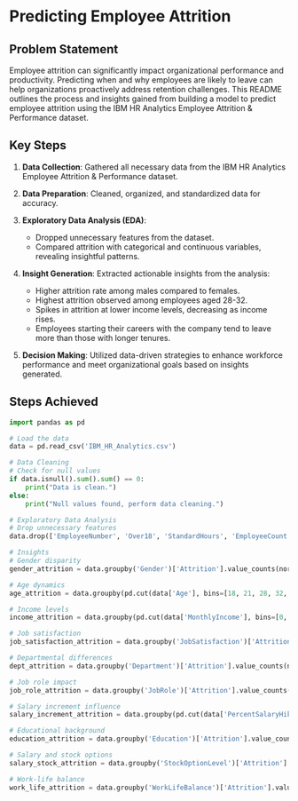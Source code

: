 # Predicting Employee Attrition

## Problem Statement
Employee attrition can significantly impact organizational performance and productivity. Predicting when and why employees are likely to leave can help organizations proactively address retention challenges. This README outlines the process and insights gained from building a model to predict employee attrition using the IBM HR Analytics Employee Attrition & Performance dataset.

## Key Steps

1. **Data Collection**: Gathered all necessary data from the IBM HR Analytics Employee Attrition & Performance dataset.
   
2. **Data Preparation**: Cleaned, organized, and standardized data for accuracy.
   
3. **Exploratory Data Analysis (EDA)**:
   - Dropped unnecessary features from the dataset.
   - Compared attrition with categorical and continuous variables, revealing insightful patterns.
   
4. **Insight Generation**: Extracted actionable insights from the analysis:
   - Higher attrition rate among males compared to females.
   - Highest attrition observed among employees aged 28-32.
   - Spikes in attrition at lower income levels, decreasing as income rises.
   - Employees starting their careers with the company tend to leave more than those with longer tenures.
   
5. **Decision Making**: Utilized data-driven strategies to enhance workforce performance and meet organizational goals based on insights generated.

## Steps Achieved

```python
import pandas as pd

# Load the data
data = pd.read_csv('IBM_HR_Analytics.csv')

# Data Cleaning
# Check for null values
if data.isnull().sum().sum() == 0:
    print("Data is clean.")
else:
    print("Null values found, perform data cleaning.")

# Exploratory Data Analysis
# Drop unnecessary features
data.drop(['EmployeeNumber', 'Over18', 'StandardHours', 'EmployeeCount'], axis=1, inplace=True)

# Insights
# Gender disparity
gender_attrition = data.groupby('Gender')['Attrition'].value_counts(normalize=True)

# Age dynamics
age_attrition = data.groupby(pd.cut(data['Age'], bins=[18, 21, 28, 32, 100]))['Attrition'].value_counts(normalize=True)

# Income levels
income_attrition = data.groupby(pd.cut(data['MonthlyIncome'], bins=[0, 5000, 10000, 20000, 1000000]))['Attrition'].value_counts(normalize=True)

# Job satisfaction
job_satisfaction_attrition = data.groupby('JobSatisfaction')['Attrition'].value_counts(normalize=True)

# Departmental differences
dept_attrition = data.groupby('Department')['Attrition'].value_counts(normalize=True)

# Job role impact
job_role_attrition = data.groupby('JobRole')['Attrition'].value_counts(normalize=True)

# Salary increment influence
salary_increment_attrition = data.groupby(pd.cut(data['PercentSalaryHike'], bins=[0, 10, 20, 30, 100]))['Attrition'].value_counts(normalize=True)

# Educational background
education_attrition = data.groupby('Education')['Attrition'].value_counts(normalize=True)

# Salary and stock options
salary_stock_attrition = data.groupby('StockOptionLevel')['Attrition'].value_counts(normalize=True)

# Work-life balance
work_life_attrition = data.groupby('WorkLifeBalance')['Attrition'].value_counts(normalize=True)
